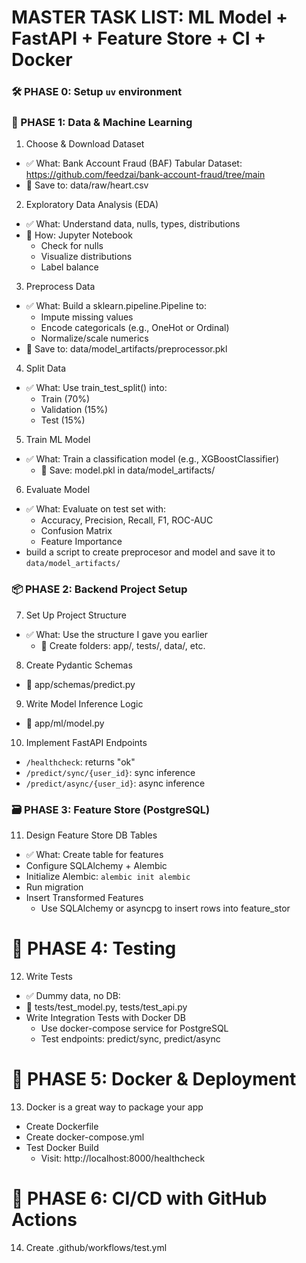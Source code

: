 # MASTER TASK LIST: ML Model + FastAPI + Feature Store + CI + Docker

### 🛠️ PHASE 0: Setup `uv` environment

### 🧠 PHASE 1: Data & Machine Learning
1. Choose & Download Dataset
- ✅ What: Bank Account Fraud (BAF) Tabular Dataset: https://github.com/feedzai/bank-account-fraud/tree/main
- 📁 Save to: data/raw/heart.csv

2. Exploratory Data Analysis (EDA)
- ✅ What: Understand data, nulls, types, distributions
- 🔧 How: Jupyter Notebook
    - Check for nulls
    - Visualize distributions
    - Label balance

3. Preprocess Data
- ✅ What: Build a sklearn.pipeline.Pipeline to:
    - Impute missing values
    - Encode categoricals (e.g., OneHot or Ordinal)
    - Normalize/scale numerics
- 💾 Save to: data/model_artifacts/preprocessor.pkl

4. Split Data
- ✅ What: Use train_test_split() into:
    - Train (70%)
    - Validation (15%)
    - Test (15%)

5. Train ML Model
- ✅ What: Train a classification model (e.g., XGBoostClassifier)
    - 💾 Save: model.pkl in data/model_artifacts/

6. Evaluate Model
- ✅ What: Evaluate on test set with:
    - Accuracy, Precision, Recall, F1, ROC-AUC
    - Confusion Matrix
    - Feature Importance
- build a script to create preprocesor and model and save it to `data/model_artifacts/`

### 📦 PHASE 2: Backend Project Setup
7. Set Up Project Structure
- ✅ What: Use the structure I gave you earlier
    - 📁 Create folders: app/, tests/, data/, etc.

8. Create Pydantic Schemas
- 📁 app/schemas/predict.py

9. Write Model Inference Logic
- 📁 app/ml/model.py

10. Implement FastAPI Endpoints
- `/healthcheck`: returns "ok"
- `/predict/sync/{user_id}`: sync inference
- `/predict/async/{user_id}`: async inference


### 🗃️ PHASE 3: Feature Store (PostgreSQL)

11. Design Feature Store DB Tables
- ✅ What: Create table for features
- Configure SQLAlchemy + Alembic
- Initialize Alembic: `alembic init alembic`
- Run migration
- Insert Transformed Features
    - Use SQLAlchemy or asyncpg to insert rows into feature_stor

# 🧪 PHASE 4: Testing
12. Write Tests
- ✅ Dummy data, no DB:
- 📁 tests/test_model.py, tests/test_api.py
- Write Integration Tests with Docker DB
    - Use docker-compose service for PostgreSQL
    - Test endpoints: predict/sync, predict/async

# 🐳 PHASE 5: Docker & Deployment
13. Docker is a great way to package your app 
- Create Dockerfile
- Create docker-compose.yml
- Test Docker Build
    - Visit: http://localhost:8000/healthcheck

# 🚀 PHASE 6: CI/CD with GitHub Actions
14. Create .github/workflows/test.yml
